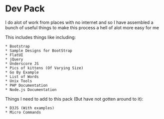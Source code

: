 Dev Pack
===

I do alot of work from places with no internet and so I have assembled a bunch of useful things to make this process a hell of alot more easy for me

This includes things like including:

	* Bootstrap
	* Sample Designs for BootStrap
	* FlatUI
	* jQuery
	* Underscore JS
	* Pics of kittens (Of Varying Size)
	* Go By Example
	* List of Words
	* Unix Tools
	* PHP Documentation
	* Node.js Documentation

Things I need to add to this pack (But have not gotten around to it):

	* D3JS (With examples)
	* Micro Commands
	
